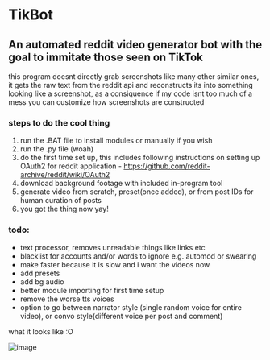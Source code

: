 # TikBot
## An automated reddit video generator bot with the goal to immitate those seen on TikTok
this program doesnt directly grab screenshots like many other similar ones, it gets the raw text from the reddit api and reconstructs its into something looking like a screenshot, as a consiquence if my code isnt too much of a mess you can customize how screenshots are constructed


### steps to do the cool thing
  1. run the .BAT file to install modules or manually if you wish 
  2. run the .py file (woah)
  3. do the first time set up, this includes following instructions on setting up OAuth2 for reddit application - https://github.com/reddit-archive/reddit/wiki/OAuth2
  4. download background footage with included in-program tool
  5. generate video from scratch, preset(once added), or from post IDs for human curation of posts 
  6. you got the thing now yay!


### todo:
  * text processor, removes unreadable things like links etc
  * blacklist for accounts and/or words to ignore e.g. automod or swearing
  * make faster because it is slow and i want the videos now
  * add presets 
  * add bg audio
  * better module importing for first time setup
  * remove the worse tts voices
  * option to go between narrator style (single random voice for entire video), or convo style(different voice per post and comment)



what it looks like :O 

![image](https://user-images.githubusercontent.com/77278327/171794288-8a525a1a-a113-4670-8ab1-aeb3f16190b0.png)
